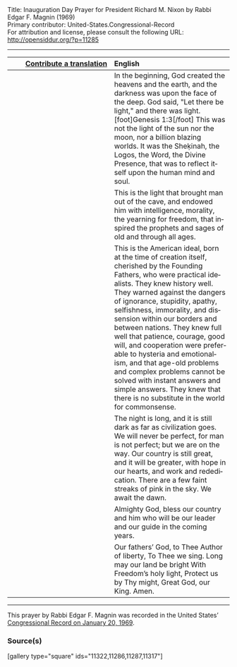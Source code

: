 <html>
<head></head>
<body>
Title: Inauguration Day Prayer for President Richard M. Nixon by Rabbi Edgar F. Magnin (1969)<br />
Primary contributor: United-States.Congressional-Record<br />
For attribution and license, please consult the following URL: <a href="http://opensiddur.org/?p=11285">http://opensiddur.org/?p=11285</a>
<p />
<hr />

<table style="margin-left: auto;margin-right: auto;" class="draggable">
<thead><tr><th id="x" style="text-align: right;"><a href="/contributing/upload/">Contribute a translation</a></th><th style="text-align: left;">English</th></tr></thead>
<tbody>
<tr><td style="vertical-align:top;" width="46%">
<div class="liturgy" lang="he">

</span></div></td>
 
<td style="vertical-align:top;" width="53%">
<div class="english" lang="en">
In the beginning, 
God created the heavens and the earth, 
and the darkness was upon the face of the deep. 
God said, "Let there be light," 
and there was light.[foot]Genesis 1:3[/foot] 
This was not the light of the sun nor the moon, 
nor a billion blazing worlds. 
It was the Sheḳinah, 
the Logos, the Word, 
the Divine Presence, 
that was to reflect itself 
upon the human mind and soul.
</div></td></tr>


<tr><td style="vertical-align:top;" width="46%">
<div class="liturgy" lang="he">

</span></div></td>
 
<td style="vertical-align:top;" width="53%">
<div class="english" lang="en">
This is the light 
that brought man out of the cave, 
and endowed him with intelligence, 
morality, 
the yearning for freedom, 
that inspired the prophets and sages of old 
and through all ages.
</div></td></tr>


<tr><td style="vertical-align:top;" width="46%">
<div class="liturgy" lang="he">

</span></div></td>
 
<td style="vertical-align:top;" width="53%">
<div class="english" lang="en">
This is the American ideal, 
born at the time of creation itself, 
cherished by the Founding Fathers, 
who were practical idealists. 
They knew history well. 
They warned against the dangers of ignorance, 
stupidity, 
apathy, 
selfishness, 
immorality, 
and dissension within our borders 
and between nations. 
They knew full well that patience, 
courage, 
good will, 
and cooperation 
were preferable to hysteria 
and emotionalism, 
and that age-old problems 
and complex problems 
cannot be solved with instant answers 
and simple answers. 
They knew 
that there is no substitute in the world 
for commonsense.
</div></td></tr>


<tr><td style="vertical-align:top;" width="46%">
<div class="liturgy" lang="he">

</span></div></td>
 
<td style="vertical-align:top;" width="53%">
<div class="english" lang="en">
The night is long, 
and it is still dark 
as far as civilization goes. 
We will never be perfect, 
for man is not perfect; 
but we are on the way. 
Our country is still great, 
and it will be greater, 
with hope in our hearts, 
and work and rededication. 
There are a few faint streaks of pink in the sky. 
We await the dawn.
</div></td></tr>


<tr><td style="vertical-align:top;" width="46%">
<div class="liturgy" lang="he">

</span></div></td>
 
<td style="vertical-align:top;" width="53%">
<div class="english" lang="en">
Almighty God, 
bless our country 
and him who will be our leader 
and our guide 
in the coming years.
</div></td></tr>


<tr><td style="vertical-align:top;" width="46%">
<div class="liturgy" lang="he">

</span></div></td>
 
<td style="vertical-align:top;" width="53%">
<div class="english" lang="en">
Our fathers’ God, 
to Thee Author of liberty,
To Thee we sing.
Long may our land be bright 
With Freedom’s holy light,
Protect us by Thy might,
Great God, our King.
Amen.
</div></td></tr>
</tbody></table>

<hr />

This prayer by Rabbi Edgar F. Magnin was recorded in the United States’ <a href="https://archive.org/stream/congressionalrec115bunit#page/n647/mode/2up">Congressional Record on January 20, 1969</a>.

<h3>Source(s)</h3>

[gallery type="square" ids="11322,11286,11287,11317"]
</body>
</html>